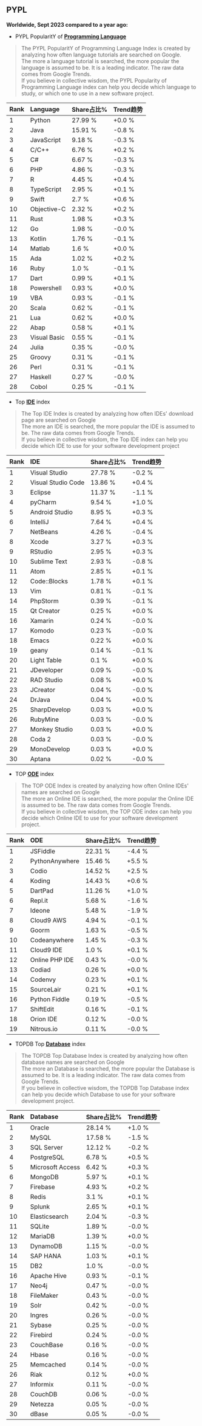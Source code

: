 ## PYPL

**Worldwide, Sept 2023 compared to a year ago:**  

- PYPL PopularitY of [**Programming Language**](https://pypl.github.io/PYPL.html)
>The PYPL PopularitY of Programming Language Index is created by analyzing how often language tutorials are searched on Google.    
The more a language tutorial is searched, the more popular the language is assumed to be. It is a leading indicator. The raw data comes from Google Trends.  
If you believe in collective wisdom, the PYPL Popularity of Programming Language index can help you decide which language to study, or which one to use in a new software project.  


|Rank|Language|Share占比%|Trend趋势|
|:----|:----|:----|:----|
|1|Python|27.99 %|+0.0 %
|2|Java|15.91 %|-0.8 %
|3|JavaScript|9.18 %|-0.3 %
|4|C/C++|6.76 %|+0.2 %
|5|C#|6.67 %|-0.3 %
|6|PHP|4.86 %|-0.3 %
|7|R|4.45 %|+0.4 %
|8|TypeScript|2.95 %|+0.1 %
|9|Swift|2.7 %|+0.6 %
|10|Objective-C|2.32 %|+0.2 %
|11|Rust|1.98 %|+0.3 %
|12|Go|1.98 %|-0.0 %
|13|Kotlin|1.76 %|-0.1 %
|14|Matlab|1.6 %|+0.0 %
|15|Ada|1.02 %|+0.2 %
|16|Ruby|1.0 %|-0.1 %
|17|Dart|0.99 %|+0.1 %
|18|Powershell|0.93 %|+0.0 %
|19|VBA|0.93 %|-0.1 %
|20|Scala|0.62 %|-0.1 %
|21|Lua|0.62 %|+0.0 %
|22|Abap|0.58 %|+0.1 %
|23|Visual Basic|0.55 %|-0.1 %
|24|Julia|0.35 %|-0.0 %
|25|Groovy|0.31 %|-0.1 %
|26|Perl|0.31 %|-0.1 %
|27|Haskell|0.27 %|-0.0 %
|28|Cobol|0.25 %|-0.1 %

- Top [**IDE**](https://pypl.github.io/IDE.html) index  
>The Top IDE Index is created by analyzing how often IDEs' download page are searched on Google  
The more an IDE is searched, the more popular the IDE is assumed to be. The raw data comes from Google Trends.  
If you believe in collective wisdom, the Top IDE index can help you decide which IDE to use for your software development project  

|Rank|IDE|Share占比%|Trend趋势|
|:----|:----|:----|:----|
|1|Visual Studio|27.78 %|-0.2 %
|2|Visual Studio Code|13.86 %|+0.4 %
|3|Eclipse|11.37 %|-1.1 %
|4|pyCharm|9.54 %|+1.0 %
|5|Android Studio|8.95 %|+0.3 %
|6|IntelliJ|7.64 %|+0.4 %
|7|NetBeans|4.26 %|-0.4 %
|8|Xcode|3.27 %|+0.3 %
|9|RStudio|2.95 %|+0.3 %
|10|Sublime Text|2.93 %|-0.8 %
|11|Atom|2.85 %|+0.1 %
|12|Code::Blocks|1.78 %|+0.1 %
|13|Vim|0.81 %|-0.1 %
|14|PhpStorm|0.39 %|-0.1 %
|15|Qt Creator|0.25 %|+0.0 %
|16|Xamarin|0.24 %|-0.0 %
|17|Komodo|0.23 %|-0.0 %
|18|Emacs|0.22 %|+0.0 %
|19|geany|0.14 %|-0.1 %
|20|Light Table|0.1 %|+0.0 %
|21|JDeveloper|0.09 %|-0.0 %
|22|RAD Studio|0.08 %|+0.0 %
|23|JCreator|0.04 %|-0.0 %
|24|DrJava|0.04 %|+0.0 %
|25|SharpDevelop|0.03 %|+0.0 %
|26|RubyMine|0.03 %|-0.0 %
|27|Monkey Studio|0.03 %|+0.0 %
|28|Coda 2|0.03 %|-0.0 %
|29|MonoDevelop|0.03 %|+0.0 %
|30|Aptana|0.02 %|-0.0 %

- TOP [**ODE**](https://pypl.github.io/ODE.html) index
>The TOP ODE Index is created by analyzing how often Online IDEs' names are searched on Google    
The more an Online IDE is searched, the more popular the Online IDE is assumed to be. The raw data comes from Google Trends.  
If you believe in collective wisdom, the TOP ODE index can help you decide which Online IDE to use for your software development project.

|Rank|ODE|Share占比%|Trend趋势|
|:----|:----|:----|:----|
|1|JSFiddle|22.31 %|-4.4 %
|2|PythonAnywhere|15.46 %|+5.5 %
|3|Codio|14.52 %|+2.5 %
|4|Koding|14.43 %|+0.6 %
|5|DartPad|11.26 %|+1.0 %
|6|Repl.it|5.68 %|-1.6 %
|7|Ideone|5.48 %|-1.9 %
|8|Cloud9 AWS|4.94 %|-0.1 %
|9|Goorm|1.63 %|-0.5 %
|10|Codeanywhere|1.45 %|-0.3 %
|11|Cloud9 IDE|1.0 %|+0.1 %
|12|Online PHP IDE|0.43 %|-0.0 %
|13|Codiad|0.26 %|+0.0 %
|14|Codenvy|0.23 %|+0.1 %
|15|SourceLair|0.21 %|+0.1 %
|16|Python Fiddle|0.19 %|-0.5 %
|17|ShiftEdit|0.16 %|-0.1 %
|18|Orion IDE|0.12 %|-0.0 %
|19|Nitrous.io|0.11 %|-0.0 %

- TOPDB Top [**Database**](https://pypl.github.io/DB.html) index
>The TOPDB Top Database Index is created by analyzing how often database names are searched on Google  
The more an Database is searched, the more popular the Database is assumed to be. It is a leading indicator. The raw data comes from Google Trends.  
If you believe in collective wisdom, the TOPDB Top Database index can help you decide which Database to use for your software development project.   

|Rank|Database|Share占比%|Trend趋势|
|:----|:----|:----|:----|
|1|Oracle|28.14 %|+1.0 %
|2|MySQL|17.58 %|-1.5 %
|3|SQL Server|12.12 %|-0.2 %
|4|PostgreSQL|6.78 %|+0.5 %
|5|Microsoft Access|6.42 %|+0.3 %
|6|MongoDB|5.97 %|+0.1 %
|7|Firebase|4.93 %|+0.2 %
|8|Redis|3.1 %|+0.1 %
|9|Splunk|2.65 %|+0.1 %
|10|Elasticsearch|2.04 %|-0.3 %
|11|SQLite|1.89 %|-0.0 %
|12|MariaDB|1.39 %|+0.0 %
|13|DynamoDB|1.15 %|-0.0 %
|14|SAP HANA|1.03 %|+0.1 %
|15|DB2|1.0 %|-0.0 %
|16|Apache Hive|0.93 %|-0.1 %
|17|Neo4j|0.47 %|-0.0 %
|18|FileMaker|0.43 %|-0.0 %
|19|Solr|0.42 %|-0.0 %
|20|Ingres|0.26 %|-0.0 %
|21|Sybase|0.25 %|-0.0 %
|22|Firebird|0.24 %|-0.0 %
|23|CouchBase|0.16 %|-0.0 %
|24|Hbase|0.16 %|-0.0 %
|25|Memcached|0.14 %|-0.0 %
|26|Riak|0.12 %|+0.0 %
|27|Informix|0.11 %|-0.0 %
|28|CouchDB|0.06 %|-0.0 %
|29|Netezza|0.05 %|-0.0 %
|30|dBase|0.05 %|-0.0 %

